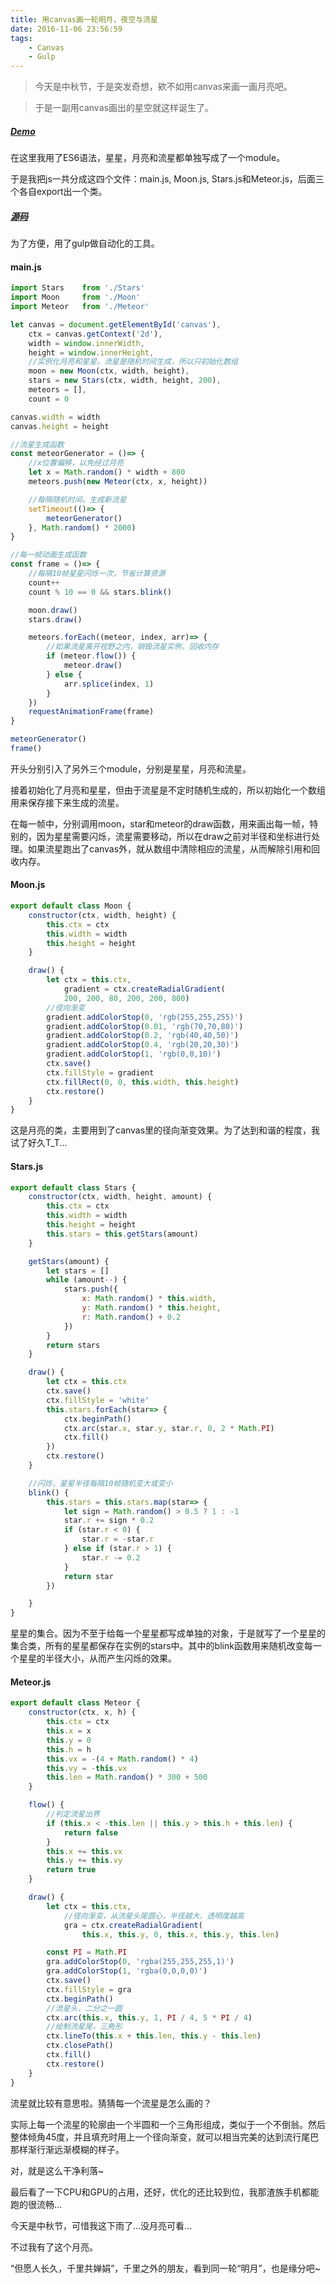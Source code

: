 ```yaml
---
title: 用canvas画一轮明月，夜空与流星
date: 2016-11-06 23:56:59
tags: 
    - Canvas
    - Gulp
---
```


>今天是中秋节，于是突发奇想，欸不如用canvas来画一画月亮吧。

>于是一副用canvas画出的星空就这样诞生了。

##### [Demo](http://ycwalker.com/canvas-moon/)

在这里我用了ES6语法，星星，月亮和流星都单独写成了一个module。

于是我把js一共分成这四个文件：main.js, Moon.js, Stars.js和Meteor.js，后面三个各自export出一个类。
<!-- more -->
##### [源码](https://github.com/ycwalker/canvas-moon)

为了方便，用了gulp做自动化的工具。

#### main.js
``` js
import Stars    from './Stars'
import Moon     from './Moon'
import Meteor   from './Meteor'

let canvas = document.getElementById('canvas'),
    ctx = canvas.getContext('2d'),
    width = window.innerWidth,
    height = window.innerHeight,
    //实例化月亮和星星。流星是随机时间生成，所以只初始化数组
    moon = new Moon(ctx, width, height),
    stars = new Stars(ctx, width, height, 200),
    meteors = [],
    count = 0

canvas.width = width
canvas.height = height

//流星生成函数
const meteorGenerator = ()=> {
    //x位置偏移，以免经过月亮
    let x = Math.random() * width + 800
    meteors.push(new Meteor(ctx, x, height))

    //每隔随机时间，生成新流星
    setTimeout(()=> {
        meteorGenerator()
    }, Math.random() * 2000)
}

//每一帧动画生成函数
const frame = ()=> {
    //每隔10帧星星闪烁一次，节省计算资源
    count++
    count % 10 == 0 && stars.blink()

    moon.draw()
    stars.draw()

    meteors.forEach((meteor, index, arr)=> {
        //如果流星离开视野之内，销毁流星实例，回收内存
        if (meteor.flow()) {
            meteor.draw()
        } else {
            arr.splice(index, 1)
        }
    })
    requestAnimationFrame(frame)
}

meteorGenerator()
frame()
```

开头分别引入了另外三个module，分别是星星，月亮和流星。

接着初始化了月亮和星星，但由于流星是不定时随机生成的，所以初始化一个数组用来保存接下来生成的流星。

在每一帧中，分别调用moon，star和meteor的draw函数，用来画出每一帧，特别的，因为星星需要闪烁，流星需要移动，所以在draw之前对半径和坐标进行处理。如果流星跑出了canvas外，就从数组中清除相应的流星，从而解除引用和回收内存。
#### Moon.js
``` js
export default class Moon {
    constructor(ctx, width, height) {
        this.ctx = ctx
        this.width = width
        this.height = height
    }

    draw() {
        let ctx = this.ctx,
            gradient = ctx.createRadialGradient(
            200, 200, 80, 200, 200, 800)
        //径向渐变
        gradient.addColorStop(0, 'rgb(255,255,255)')
        gradient.addColorStop(0.01, 'rgb(70,70,80)')
        gradient.addColorStop(0.2, 'rgb(40,40,50)')
        gradient.addColorStop(0.4, 'rgb(20,20,30)')
        gradient.addColorStop(1, 'rgb(0,0,10)')
        ctx.save()
        ctx.fillStyle = gradient
        ctx.fillRect(0, 0, this.width, this.height)
        ctx.restore()
    }
}
```
这是月亮的类，主要用到了canvas里的径向渐变效果。为了达到和谐的程度，我试了好久T_T...
#### Stars.js
``` js
export default class Stars {
    constructor(ctx, width, height, amount) {
        this.ctx = ctx
        this.width = width
        this.height = height
        this.stars = this.getStars(amount)
    }

    getStars(amount) {
        let stars = []
        while (amount--) {
            stars.push({
                x: Math.random() * this.width,
                y: Math.random() * this.height,
                r: Math.random() + 0.2
            })
        }
        return stars
    }

    draw() {
        let ctx = this.ctx
        ctx.save()
        ctx.fillStyle = 'white'
        this.stars.forEach(star=> {
            ctx.beginPath()
            ctx.arc(star.x, star.y, star.r, 0, 2 * Math.PI)
            ctx.fill()
        })
        ctx.restore()
    }

    //闪烁，星星半径每隔10帧随机变大或变小
    blink() {
        this.stars = this.stars.map(star=> {
            let sign = Math.random() > 0.5 ? 1 : -1
            star.r += sign * 0.2
            if (star.r < 0) {
                star.r = -star.r
            } else if (star.r > 1) {
                star.r -= 0.2
            }
            return star
        })

    }
}
```
星星的集合。因为不至于给每一个星星都写成单独的对象，于是就写了一个星星的集合类，所有的星星都保存在实例的stars中。其中的blink函数用来随机改变每一个星星的半径大小，从而产生闪烁的效果。
#### Meteor.js
``` js
export default class Meteor {
    constructor(ctx, x, h) {
        this.ctx = ctx
        this.x = x
        this.y = 0
        this.h = h
        this.vx = -(4 + Math.random() * 4)
        this.vy = -this.vx
        this.len = Math.random() * 300 + 500
    }

    flow() {
        //判定流星出界
        if (this.x < -this.len || this.y > this.h + this.len) {
            return false
        }
        this.x += this.vx
        this.y += this.vy
        return true
    }

    draw() {
        let ctx = this.ctx,
            //径向渐变，从流星头尾圆心，半径越大，透明度越高
            gra = ctx.createRadialGradient(
                this.x, this.y, 0, this.x, this.y, this.len)

        const PI = Math.PI
        gra.addColorStop(0, 'rgba(255,255,255,1)')
        gra.addColorStop(1, 'rgba(0,0,0,0)')
        ctx.save()
        ctx.fillStyle = gra
        ctx.beginPath()
        //流星头，二分之一圆
        ctx.arc(this.x, this.y, 1, PI / 4, 5 * PI / 4)
        //绘制流星尾，三角形
        ctx.lineTo(this.x + this.len, this.y - this.len)
        ctx.closePath()
        ctx.fill()
        ctx.restore()
    }
}
```
流星就比较有意思啦。猜猜每一个流星是怎么画的？

实际上每一个流星的轮廓由一个半圆和一个三角形组成，类似于一个不倒翁。然后整体倾角45度，并且填充时用上一个径向渐变，就可以相当完美的达到流行尾巴那样渐行渐远渐模糊的样子。

对，就是这么干净利落~

最后看了一下CPU和GPU的占用，还好，优化的还比较到位，我那渣族手机都能跑的很流畅...

今天是中秋节，可惜我这下雨了...没月亮可看...

不过我有了这个月亮。

“但愿人长久，千里共婵娟”，千里之外的朋友，看到同一轮“明月”，也是缘分吧~